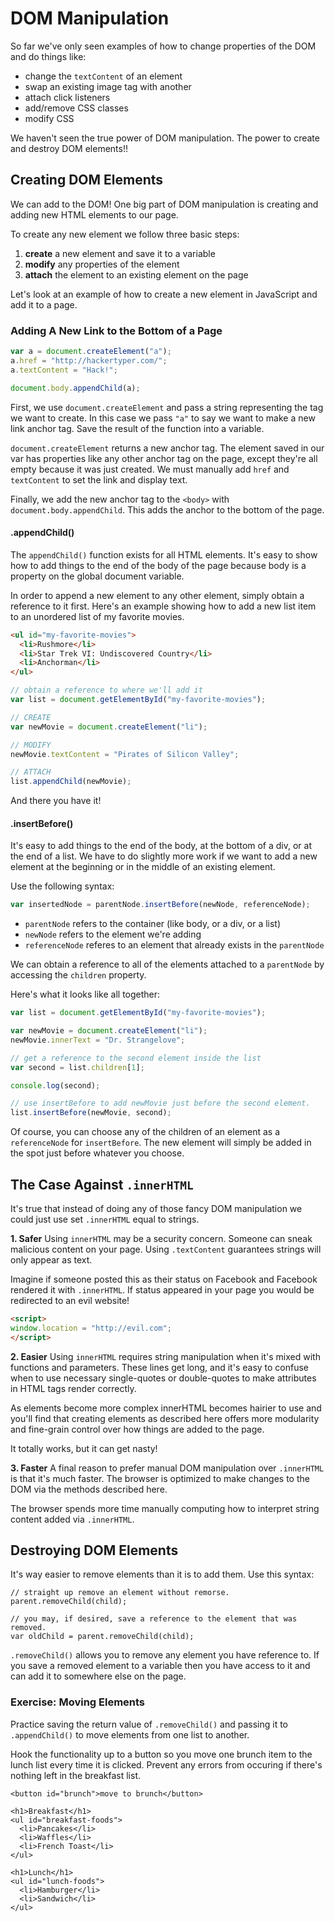 # DOM Manipulation
So far we've only seen examples of how to change properties of the DOM
and do things like:

- change the `textContent` of an element
- swap an existing image tag with another
- attach click listeners
- add/remove CSS classes
- modify CSS

We haven't seen the true power of DOM manipulation. The power to create and
destroy DOM elements!!

## Creating DOM Elements

We can add to the DOM! One big part of DOM manipulation is creating and adding new HTML elements to our page.

To create any new element we follow three basic steps:

1. **create** a new element and save it to a variable
2. **modify** any properties of the element
3. **attach** the element to an existing element on the page

Let's look at an example of how to create a new element in JavaScript and add it
to a page.

### Adding A New Link to the Bottom of a Page

```js
var a = document.createElement("a");
a.href = "http://hackertyper.com/";
a.textContent = "Hack!";

document.body.appendChild(a);
```

First, we use `document.createElement` and pass a string representing the tag we
want to create. In this case we pass `"a"` to say we want to make a new link anchor
tag. Save the result of the function into a variable.

`document.createElement` returns a new anchor tag. The element saved in our var
has properties like any other anchor tag on the page, except they're all empty
because it was just created. We must manually add `href` and `textContent` to
set the link and display text.

Finally, we add the new anchor tag to the `<body>` with `document.body.appendChild`.
This adds the anchor to the bottom of the page.

#### .appendChild()
The `appendChild()` function exists for all HTML elements. It's easy to show how to
add things to the end of the body of the page because body is a property on the
global document variable.

In order to append a new element to any other element, simply obtain a reference
to it first. Here's an example showing how to add a new list item to an unordered
list of my favorite movies.

```html
<ul id="my-favorite-movies">
  <li>Rushmore</li>
  <li>Star Trek VI: Undiscovered Country</li>
  <li>Anchorman</li>
</ul>
```

```js
// obtain a reference to where we'll add it
var list = document.getElementById("my-favorite-movies");

// CREATE
var newMovie = document.createElement("li");

// MODIFY
newMovie.textContent = "Pirates of Silicon Valley";

// ATTACH
list.appendChild(newMovie);
```

And there you have it!

#### .insertBefore()

It's easy to add things to the end of the body, at the bottom of a div, or at the
end of a list. We have to do slightly more work if we want to add a new element
at the beginning or in the middle of an existing element.

Use the following syntax:

```js
var insertedNode = parentNode.insertBefore(newNode, referenceNode);
```

* `parentNode` refers to the container (like body, or a div, or a list)
* `newNode` refers to the element we're adding
* `referenceNode` referes to an element that already exists in the `parentNode`

We can obtain a reference to all of the elements attached to a `parentNode`
by accessing the `children` property.

Here's what it looks like all together:

```js
var list = document.getElementById("my-favorite-movies");

var newMovie = document.createElement("li");
newMovie.innerText = "Dr. Strangelove";

// get a reference to the second element inside the list
var second = list.children[1];

console.log(second);

// use insertBefore to add newMovie just before the second element.
list.insertBefore(newMovie, second);
```

Of course, you can choose any of the children of an element as a `referenceNode`
for `insertBefore`. The new element will simply be added in the spot just before
whatever you choose.


## The Case Against `.innerHTML`
It's true that instead of doing any of those fancy DOM manipulation we could
just use set `.innerHTML` equal to strings.

**1. Safer** 
  Using `innerHTML` may be a security concern. Someone can sneak malicious
  content on your page. Using `.textContent` guarantees strings will only
  appear as text.

  Imagine if someone posted this as their status on Facebook and Facebook
  rendered it with `.innerHTML`. If status appeared in your page you
  would be redirected to an evil website!

  ```html
  <script>
  window.location = "http://evil.com";
  </script>
  ```
**2. Easier**
  Using `innerHTML` requires string manipulation when it's mixed with
  functions and parameters. These lines get long, and it's easy to confuse
  when to use necessary single-quotes or double-quotes to make attributes
  in HTML tags render correctly.

  As elements become more complex innerHTML becomes hairier to use and you'll
  find that creating elements as described here offers more modularity and
  fine-grain control over how things are added to the page.

  It totally works, but it can get nasty!

**3. Faster**
  A final reason to prefer manual DOM manipulation over `.innerHTML` is
  that it's much faster. The browser is optimized to make changes to
  the DOM via the methods described here.

  The browser spends more time manually computing how to interpret string
  content added via `.innerHTML`.

## Destroying DOM Elements

It's way easier to remove elements than it is to add them. Use this syntax:

```
// straight up remove an element without remorse.
parent.removeChild(child);

// you may, if desired, save a reference to the element that was removed.
var oldChild = parent.removeChild(child);
```

`.removeChild()` allows you to remove any element you have reference
to. If you save a removed
element to a variable then you have access to it and can add it to
somewhere else on the page.

### Exercise: Moving Elements

Practice saving the return value of `.removeChild()` and passing it to
`.appendChild()` to move elements from one list to another.

Hook the functionality up to a button so you move one brunch item to the
lunch list every time it is clicked. Prevent any errors from occuring
if there's nothing left in the breakfast list.

```
<button id="brunch">move to brunch</button>

<h1>Breakfast</h1>
<ul id="breakfast-foods">
  <li>Pancakes</li>
  <li>Waffles</li>
  <li>French Toast</li>
</ul>

<h1>Lunch</h1>
<ul id="lunch-foods">
  <li>Hamburger</li>
  <li>Sandwich</li>
</ul>
```
